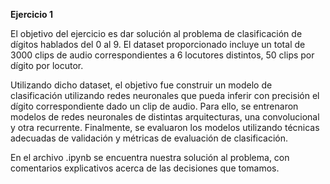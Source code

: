**Ejercicio 1** 

El objetivo del ejercicio es dar solución al problema de clasificación de dígitos hablados del 0 al 9. El dataset proporcionado incluye un total de 3000 clips de audio correspondientes a 6 locutores distintos, 50 clips por dígito por locutor.

Utilizando dicho dataset, el objetivo fue construir un modelo de clasificación utilizando redes neuronales que pueda inferir con precisión el dígito correspondiente dado un clip de audio. Para ello, se entrenaron modelos de redes neuronales de distintas arquitecturas, una convolucional y otra recurrente. Finalmente, se evaluaron los modelos utilizando técnicas adecuadas de validación y métricas de evaluación de clasificación.

En el archivo .ipynb se encuentra nuestra solución al problema, con comentarios explicativos acerca de las decisiones que tomamos.

